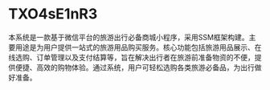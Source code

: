 # TXO4sE1nR3
本系统是一款基于微信平台的旅游出行必备商城小程序，采用SSM框架构建。主要用途是为用户提供一站式的旅游用品购买服务。核心功能包括旅游用品展示、在线选购、订单管理以及支付结算等，旨在解决出行者在旅游前准备物资的不便，提供便捷、高效的购物体验。通过系统，用户可轻松选购各类旅游必备品，为出行做好准备。
